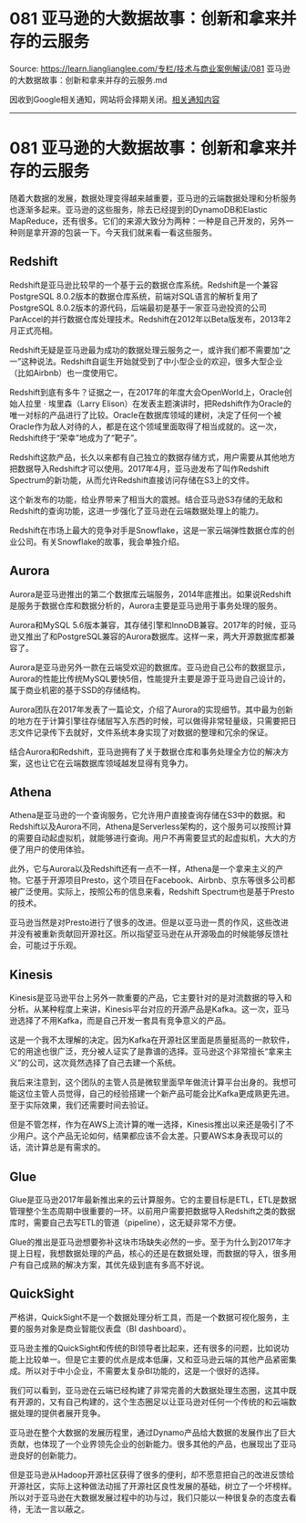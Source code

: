 # 081 亚马逊的大数据故事：创新和拿来并存的云服务 

Source: https://learn.lianglianglee.com/专栏/技术与商业案例解读/081 亚马逊的大数据故事：创新和拿来并存的云服务.md

因收到Google相关通知，网站将会择期关闭。[相关通知内容](https://lumendatabase.org/notices/44265620)

---

# 081 亚马逊的大数据故事：创新和拿来并存的云服务

随着大数据的发展，数据处理变得越来越重要，亚马逊的云端数据处理和分析服务也逐渐多起来。亚马逊的这些服务，除去已经提到的DynamoDB和Elastic MapReduce，还有很多。它们的来源大致分为两种：一种是自己开发的，另外一种则是拿开源的包装一下。今天我们就来看一看这些服务。

## Redshift

Redshift是亚马逊比较早的一个基于云的数据仓库系统。Redshift是一个兼容PostgreSQL 8.0.2版本的数据仓库系统，前端对SQL语言的解析复用了PostgreSQL 8.0.2版本的源代码，后端最初是基于一家亚马逊投资的公司ParAccel的并行数据仓库处理技术。Redshift在2012年以Beta版发布，2013年2月正式亮相。

Redshift无疑是亚马逊最为成功的数据处理云服务之一，或许我们都不需要加“之一”这种说法。Redshift自诞生开始就受到了中小型企业的欢迎，很多大型企业（比如Airbnb）也一度使用它。

Redshift到底有多牛？证据之一，在2017年的年度大会OpenWorld上，Oracle创始人拉里 · 埃里森（Larry Elison）在发表主题演讲时，把Redshift作为Oracle的唯一对标的产品进行了比较。Oracle在数据库领域的建树，决定了任何一个被Oracle作为敌人对待的人，都是在这个领域里面取得了相当成就的。这一次，Redshift终于“荣幸”地成为了“靶子”。

Redshift这款产品，长久以来都有自己独立的数据存储方式，用户需要从其他地方把数据导入Redshift才可以使用。2017年4月，亚马逊发布了叫作Redshift Spectrum的新功能，从而允许Redshift直接访问存储在S3上的文件。

这个新发布的功能，给业界带来了相当大的震撼。结合亚马逊S3存储的无敌和Redshift的查询功能，这进一步强化了亚马逊在云端数据处理上的能力。

Redshift在市场上最大的竞争对手是Snowflake，这是一家云端弹性数据仓库的创业公司。有关Snowflake的故事，我会单独介绍。

## Aurora

Aurora是亚马逊推出的第二个数据库云端服务，2014年底推出。如果说Redshift是服务于数据仓库和数据分析的，Aurora主要是亚马逊用于事务处理的服务。

Aurora和MySQL 5.6版本兼容，其存储引擎和InnoDB兼容。2017年的时候，亚马逊又推出了和PostgreSQL兼容的Aurora数据库。这样一来，两大开源数据库都兼容了。

Aurora是亚马逊另外一款在云端受欢迎的数据库。亚马逊自己公布的数据显示，Aurora的性能比传统MySQL要快5倍，性能提升主要是源于亚马逊自己设计的，属于商业机密的基于SSD的存储结构。

Aurora团队在2017年发表了一篇论文，介绍了Aurora的实现细节。其中最为创新的地方在于计算引擎往存储层写入东西的时候，可以做得非常轻量级，只需要把日志文件记录传下去就好，文件系统本身实现了对数据的整理和冗余的保证。

结合Aurora和Redshift，亚马逊拥有了关于数据仓库和事务处理全方位的解决方案，这也让它在云端数据库领域越发显得有竞争力。

## Athena

Athena是亚马逊的一个查询服务，它允许用户直接查询存储在S3中的数据。和Redshift以及Aurora不同，Athena是Serverless架构的，这个服务可以按照计算的需要自动起虚拟机，就能够进行查询。用户不再需要显式的起虚拟机，大大的方便了用户的使用体验。

此外，它与Aurora以及Redshift还有一点不一样，Athena是一个拿来主义的产物。它基于开源项目Presto，这个项目在Facebook、Airbnb、京东等很多公司都被广泛使用。实际上，按照公布的信息来看，Redshift Spectrum也是基于Presto的技术。

亚马逊当然是对Presto进行了很多的改进。但是以亚马逊一贯的作风，这些改进并没有被重新贡献回开源社区。所以指望亚马逊在从开源吸血的时候能够反馈社会，可能过于乐观。

## Kinesis

Kinesis是亚马逊平台上另外一款重要的产品，它主要针对的是对流数据的导入和分析。从某种程度上来讲，Kinesis平台对应的开源产品是Kafka。这一次，亚马逊选择了不用Kafka，而是自己开发一套具有竞争意义的产品。

这是一个我不太理解的决定。因为Kafka在开源社区里面是质量挺高的一款软件，它的用途也很广泛，充分被人证实了是靠谱的选择。亚马逊这个非常擅长“拿来主义”的公司，这次竟然选择了自己去建一个系统。

我后来注意到，这个团队的主管人员是微软里面早年做流计算平台出身的。我想可能这位主管人员觉得，自己的经验搭建一个新产品可能会比Kafka更成熟更先进。至于实际效果，我们还需要时间去验证。

但是不管怎样，作为在AWS上流计算的唯一选择，Kinesis推出以来还是吸引了不少用户。这个产品无论如何，结果都应该不会太差。只要AWS本身表现可以的话，流计算总是有需求的。

## Glue

Glue是亚马逊2017年最新推出来的云计算服务。它的主要目标是ETL，ETL是数据管理整个生态周期中很重要的一环。以前用户需要把数据导入Redshift之类的数据库时，需要自己去写ETL的管道（pipeline），这无疑非常不方便。

Glue的推出是亚马逊想要弥补这块市场缺失必然的一步。至于为什么到2017年才提上日程，我想数据处理的产品，核心的还是在数据处理，而数据的导入，很多用户有自己成熟的解决方案，其优先级到底有多高不好说。

## QuickSight

严格讲，QuickSight不是一个数据处理分析工具，而是一个数据可视化服务，主要的服务对象是商业智能仪表盘（BI dashboard）。

亚马逊主推的QuickSight和传统的BI领导者比起来，还有很多的问题，比如说功能上比较单一。但是它主要的优点是成本低廉，又和亚马逊云端的其他产品紧密集成。所以对于中小企业，不需要太复杂BI功能的，这是一个很好的选择。

我们可以看到，亚马逊在云端已经构建了非常完善的大数据处理生态圈，这其中既有开源的，又有自己构建的，这个生态圈足以让亚马逊对任何一个传统的和云端数据处理的提供者展开竞争。

亚马逊在整个大数据的发展历程里，通过Dynamo产品给大数据的发展作出了巨大贡献，也体现了一个业界领先企业的创新能力。很多其他的产品，也展现出了亚马逊良好的创新能力。

但是亚马逊从Hadoop开源社区获得了很多的便利，却不愿意把自己的改进反馈给开源社区，实际上这种做法动摇了开源社区良性发展的基础，树立了一个坏榜样。所以对于亚马逊在大数据发展过程中的功与过，我们只能以一种很复杂的态度去看待，无法一言以蔽之。